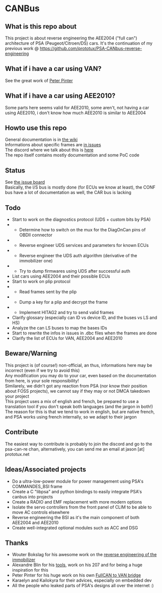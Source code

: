 # CANBus

## What is this repo about

This project is about reverse engineering the AEE2004 ("full can") architecture of PSA (Peugeot/Citroen/DS) cars.
It's the continuation of my previous work @ https://github.com/prototux/PSA-CANbus-reverse-engineering

## What if i have a car using VAN?

See the great work of [Peter Pinter](https://github.com/morcibacsi?tab=repositories)

## What if i have a car using AEE2010?

Some parts here seems valid for AEE2010, some aren't, not having a car using AEE2010, i don't know how much AEE2010 is similar to AEE2004

## Howto use this repo

General documentation is in [the wiki](https://git.prototux.net/reverse-engineering/psa/canbus/-/wikis/home)  
Informations about specific frames are [in issues](https://git.prototux.net/reverse-engineering/psa/canbus/-/issues)  
The discord where we talk about this is [here](https://discord.gg/uPykZ5W)  
The repo itself contains mostly documentation and some PoC code

## Status

See [the issue board](https://git.prototux.net/reverse-engineering/psa/canbus/-/boards)  
Basically, the I/S bus is mostly done (for ECUs we know at least), the CONF bus have a lot of documentation as well, the CAR bus is lacking

## Todo

* Start to work on the diagnostics protocol (UDS + custom bits by PSA)
* * Determine how to switch on the mux for the DiagOnCan pins of OBDII connector
* * Reverse engineer UDS services and parameters for known ECUs
* * Reverse engineer the UDS auth algorithm (derivative of the immobilizer one)
* * Try to dump firmwares using UDS after successful auth
* List cars using AEE2004 and their possible ECUs
* Start to work on plip protocol
* * Read frames sent by the plip
* * Dump a key for a plip and decrypt the frame
* * Implement HITAG2 and try to send valid frames
* Clarify glossary (especially can ID vs device ID, and the buses vs LS and HS)
* Analyze the can LS buses to map the bases IDs
* Start to rewrite the infos in issues in .dbc files when the frames are done
* Clarify the list of ECUs for VAN, AEE2004 and AEE2010

## Beware/Warning

This project is (of course!) non-official, an thus, informations here may be incorrect (even if we try to avoid this)  
Any modification you may do to your car, even based on the documentation from here, is your sole responsibility!  
Similarely, we didn't got any reaction from PSA (nor know their position about FOSS projects), we cannot say if they may or not DMCA takedown your project  
This project uses a mix of english and french, be prepared to use a translation tool if you don't speak both languages (and the jargon in both!)  
The reason for this is that we tend to work in english, but are native french, and PSA works using french internally, so we adapt to their jargon

## Contribute

The easiest way to contribute is probably to join the discord and go to the psa-can-re chan, alternatively, you can send me an email at jason [at] prototux.net

## Ideas/Associated projects

* Do a ultra-low-power module for power management using PSA's COMMANDES_BSI frame
* Create a C "libpsa" and python bindings to easily integrate PSA's canbus into projects
* Create a RADIO and EMF replacement with more modern options
* Isolate the servo controllers from the front panel of CLIM to be able to move AC controls elsewhere
* Reverse engineering the BSI as it's the main component of both AEE2004 and AEE2010
* Create well-integrated optional modules such as ACC and DSG



## Thanks

* Wouter Bokslag for his awesome work on the [reverse engineering of the immobilizer](https://fahrplan.events.ccc.de/congress/2019/Fahrplan/events/11020.html)
* Alexandre Blin for his [tools](https://github.com/alexandreblin?tab=repositories), work on his 207 and for being a huge inspiration for this
* Peter Pinter for his huge work on his own [FullCAN to VAN bridge](https://github.com/morcibacsi?tab=repositories)
* Karaelyn and Kailokyra for their advices, especially on embedded dev
* All the people who leaked parts of PSA's designs all over the internet :)
